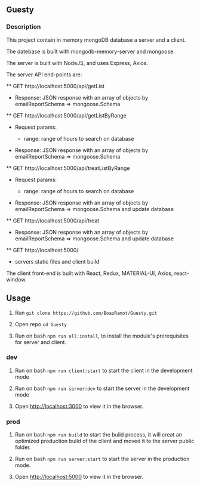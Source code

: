 ## Guesty
### Description
This project contain in memory mongoDB database a server and a client.

The datebase is built with mongodb-memory-server and mongoose.

The server is built with NodeJS, and uses Express, Axios.

The server API end-points are:

** GET http://localhost:5000/api/getList

- Response: JSON response with an array of objects by emailReportSchema => mongoose.Schema

** GET http://localhost:5000/api/getListByRange

- Request params:
  - range: range of hours to search on database

- Response: JSON response with an array of objects by emailReportSchema => mongoose.Schema

** GET http://localhost:5000/api/treatListByRange

- Request params:
  - range: range of hours to search on database

- Response: JSON response with an array of objects by emailReportSchema => mongoose.Schema and update database

** GET http://localhost:5000/api/treat

- Response: JSON response with an array of objects by emailReportSchema => mongoose.Schema and update database

** GET http://localhost:5000/

- servers static files and client build

The client front-end is built with React, Redux, MATERIAL-UI, Axios, react-window.

## Usage
1. Run `git clone https://github.com/BoazRamot/Guesty.git`

2. Open repo `cd Guesty`

3. Run on bash `npm run all:install`, to install the module's prerequisites for server and client.

### dev
1. Run on bash `npm run client:start` to start the client in the development mode

2. Run on bash `npm run server:dev` to start the server in the development mode

3. Open [http://localhost:3000](http://localhost:3000) to view it in the browser.

### prod
1. Run on bash `npm run build` to start the build process, it will creat an optimized production build of the client and moved it to the server public folder.

2. Run on bash `npm run server:start` to start the server in the production mode.

3. Open [http://localhost:5000](http://localhost:5000) to view it in the browser.
